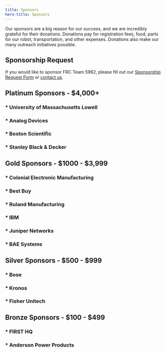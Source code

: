 ```yaml
---
title: Sponsors
hero-title: Sponsors
---
```


Our sponsors are a big reason for our success, and we are incredibly grateful for their donations. Donations pay for registration fees, food, parts for our robot, transportation, and other expenses. Donations also make our many outreach initiatives possible.

## Sponsorship Request
If you would like to sponsor FRC Team 5962, please fill out our [Sponsorship Request Form](https://drive.google.com/file/d/1cbe8bZwyNJ8WoEUp1mdeV8005pS-tHRw/view?usp=sharing) or [contact us](https://frcpersevere.com/contact).

<div class="divider"></div>

## Platinum Sponsors - $4,000+
### * University of Massachusetts Lowell  
### * Analog Devices
### * Boston Scientific
### * Stanley Black & Decker

<div class="divider"></div>

## Gold Sponsors - $1000 - $3,999
### * Colonial Electronic Manufacturing
### * Best Buy
### * Ruland Manufacturing
### * IBM
### * Juniper Networks
### * BAE Systems

<div class="divider"></div>

## Silver Sponsors - $500 - $999
### * Bose
### * Kronos
### * Fisher Unitech  

<div class="divider"></div>

## Bronze Sponsors - $100 - $499
### * FIRST HQ
### * Anderson Power Products